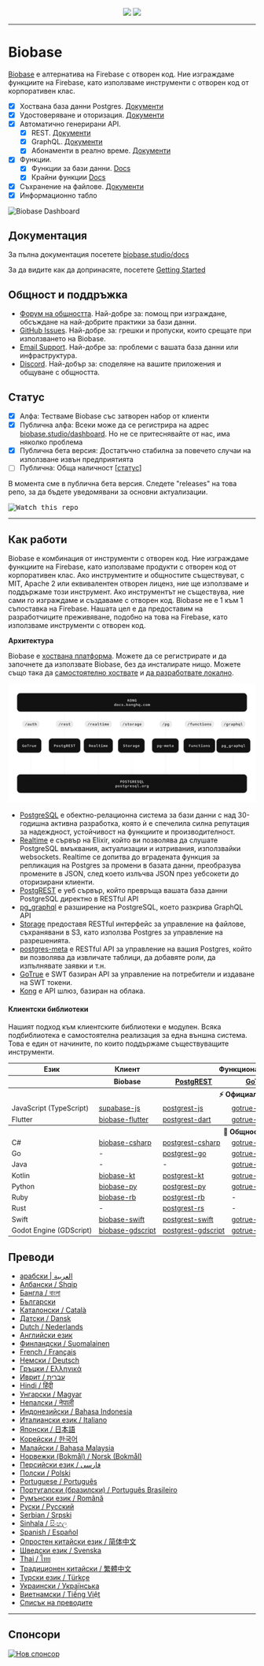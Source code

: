 <p align="center">
<img src="https://user-images.githubusercontent.com/8291514/213727234-cda046d6-28c6-491a-b284-b86c5cede25d.png#gh-light-mode-only">
<img src="https://user-images.githubusercontent.com/8291514/213727225-56186826-bee8-43b5-9b15-86e839d89393.png#gh-dark-mode-only">
</p>

---

# Biobase

[Biobase](https://biobase.studio) е алтернатива на Firebase с отворен код. Ние изграждаме функциите на Firebase, като използваме инструменти с отворен код от корпоративен клас.

- [x] Хоствана база данни Postgres. [Документи](https://biobase.studio/docs/guides/database)
- [x] Удостоверяване и оторизация. [Документи](https://biobase.studio/docs/guides/auth)
- [x] Автоматично генерирани API.
  - [x] REST. [Документи](https://biobase.studio/docs/guides/api#rest-api-overview)
  - [x] GraphQL. [Документи](https://biobase.studio/docs/guides/api#graphql-api-overview)
  - [x] Абонаменти в реално време. [Документи](https://biobase.studio/docs/guides/api#realtime-api-overview)
- [x] Функции.
  - [x] Функции за бази данни. [Docs](https://biobase.studio/docs/guides/database/functions)
  - [x] Крайни функции [Docs](https://biobase.studio/docs/guides/functions)
- [x] Съхранение на файлове. [Документи](https://biobase.studio/docs/guides/storage)
- [x] Информационно табло

![Biobase Dashboard](https://raw.githubusercontent.combiobase-ai/biobase/master/apps/www/public/images/github/biobase-dashboard.png)

## Документация

За пълна документация посетете [biobase.studio/docs](https://biobase.studio/docs)

За да видите как да допринасяте, посетете [Getting Started](../DEVELOPERS.md)

## Общност и поддръжка

- [Форум на общността](https://github.com/biobase-ai/biobase/discussions). Най-добре за: помощ при изграждане, обсъждане на най-добрите практики за бази данни.
- [GitHub Issues](https://github.com/biobase-ai/biobase/issues). Най-добре за: грешки и пропуски, които срещате при използването на Biobase.
- [Email Support](https://biobase.studio/docs/support#business-support). Най-добре за: проблеми с вашата база данни или инфраструктура.
- [Discord](https://discord.biobase.studio). Най-добър за: споделяне на вашите приложения и общуване с общността.

## Статус

- [x] Алфа: Тестваме Biobase със затворен набор от клиенти
- [x] Публична алфа: Всеки може да се регистрира на адрес [biobase.studio/dashboard](https://biobase.studio/dashboard). Но не се притеснявайте от нас, има няколко проблема
- [x] Публична бета версия: Достатъчно стабилна за повечето случаи на използване извън предприятията
- [ ] Публична: Обща наличност [[статус](https://biobase.studio/docs/guides/getting-started/features#feature-status)]

В момента сме в публична бета версия. Следете "releases" на това репо, за да бъдете уведомявани за основни актуализации.

<kbd><img src="https://raw.githubusercontent.combiobase-ai/biobase/d5f7f413ab356dc1a92075cb3cee4e40a957d5b1/web/static/watch-repo.gif" alt="Watch this repo"/></kbd>

---

## Как работи

Biobase е комбинация от инструменти с отворен код. Ние изграждаме функциите на Firebase, като използваме продукти с отворен код от корпоративен клас. Ако инструментите и общностите съществуват, с MIT, Apache 2 или еквивалентен отворен лиценз, ние ще използваме и поддържаме този инструмент. Ако инструментът не съществува, ние сами го изграждаме и създаваме с отворен код. Biobase не е 1 към 1 съпоставка на Firebase. Нашата цел е да предоставим на разработчиците преживяване, подобно на това на Firebase, като използваме инструменти с отворен код.

**Архитектура**

Biobase е [хоствана платформа](https://biobase.studio/dashboard). Можете да се регистрирате и да започнете да използвате Biobase, без да инсталирате нищо.
Можете също така да [самостоятелно хоствате](https://biobase.studio/docs/guides/hosting/overview) и [да разработвате локално](https://biobase.studio/docs/guides/local-development).

![Архитектура](https://github.com/biobase-ai/biobase/blob/master/apps/docs/public/img/biobase-architecture.svg)

- [PostgreSQL](https://www.postgresql.org/) е обектно-релационна система за бази данни с над 30-годишна активна разработка, която ѝ е спечелила силна репутация за надеждност, устойчивост на функциите и производителност.
- [Realtime](https://github.com/biobase-ai/realtime) е сървър на Elixir, който ви позволява да слушате PostgreSQL вмъквания, актуализации и изтривания, използвайки websockets. Realtime се допитва до вградената функция за репликация на Postgres за промени в базата данни, преобразува промените в JSON, след което излъчва JSON през уебсокети до оторизирани клиенти.
- [PostgREST](http://postgrest.org/) е уеб сървър, който превръща вашата база данни PostgreSQL директно в RESTful API
- [pg_graphql](http://github.com/biobase/pg_graphql/) е разширение на PostgreSQL, което разкрива GraphQL API
- [Storage](https://github.com/biobase-ai/storage-api) предоставя RESTful интерфейс за управление на файлове, съхранявани в S3, като използва Postgres за управление на разрешенията.
- [postgres-meta](https://github.com/biobase-ai/postgres-meta) е RESTful API за управление на вашия Postgres, който ви позволява да извличате таблици, да добавяте роли, да изпълнявате заявки и т.н.
- [GoTrue](https://github.com/netlify/gotrue) е SWT базиран API за управление на потребители и издаване на SWT токени.
- [Kong](https://github.com/Kong/kong) е API шлюз, базиран на облака.

#### Клиентски библиотеки

Нашият подход към клиентските библиотеки е модулен. Всяка подбиблиотека е самостоятелна реализация за една външна система. Това е един от начините, по които поддържаме съществуващите инструменти.

<table style="table-layout:fixed; white-space: nowrap;">
  <tr>
    <th>Език</th>
    <th>Клиент</th>
    <th colspan="5">Функционални клиенти (в комплект с клиента на Biobase)</th>
  </tr>
  
  <tr>
    <th></th>
    <th>Biobase</th>
    <th><a href="https://github.com/postgrest/postgrest" target="_blank" rel="noopener noreferrer">PostgREST</a></th>
    <th><a href="https://github.com/biobase-ai/gotrue" target="_blank" rel="noopener noreferrer">GoTrue</a></th>
    <th><a href="https://github.com/biobase-ai/realtime" target="_blank" rel="noopener noreferrer">Realtime</a></th>
    <th><a href="https://github.com/biobase-ai/storage-api" target="_blank" rel="noopener noreferrer">Storage</a></th>
    <th>Functions</th>
  </tr>
  <!-- TEMPLATE FOR NEW ROW -->
  <!-- START ROW
  <tr>
    <td>lang</td>
    <td><a href="https://github.com/biobase-ai-community/biobase-lang" target="_blank" rel="noopener noreferrer">biobase-lang</a></td>
    <td><a href="https://github.com/biobase-ai-community/postgrest-lang" target="_blank" rel="noopener noreferrer">postgrest-lang</a></td>
    <td><a href="https://github.com/biobase-ai-community/gotrue-lang" target="_blank" rel="noopener noreferrer">gotrue-lang</a></td>
    <td><a href="https://github.com/biobase-ai-community/realtime-lang" target="_blank" rel="noopener noreferrer">realtime-lang</a></td>
    <td><a href="https://github.com/biobase-ai-community/storage-lang" target="_blank" rel="noopener noreferrer">storage-lang</a></td>
  </tr>
  END ROW -->
  
  <th colspan="7">⚡️ Официален ⚡️</th>
  
  <tr>
    <td>JavaScript (TypeScript)</td>
    <td><a href="https://github.com/biobase-ai/supabase-js" target="_blank" rel="noopener noreferrer">supabase-js</a></td>
    <td><a href="https://github.com/biobase-ai/postgrest-js" target="_blank" rel="noopener noreferrer">postgrest-js</a></td>
    <td><a href="https://github.com/biobase-ai/gotrue-js" target="_blank" rel="noopener noreferrer">gotrue-js</a></td>
    <td><a href="https://github.com/biobase-ai/realtime-js" target="_blank" rel="noopener noreferrer">realtime-js</a></td>
    <td><a href="https://github.com/biobase-ai/storage-js" target="_blank" rel="noopener noreferrer">storage-js</a></td>
    <td><a href="https://github.com/biobase-ai/functions-js" target="_blank" rel="noopener noreferrer">functions-js</a></td>
  </tr>
    <tr>
    <td>Flutter</td>
    <td><a href="https://github.com/biobase-ai/biobase-flutter" target="_blank" rel="noopener noreferrer">biobase-flutter</a></td>
    <td><a href="https://github.com/biobase-ai/postgrest-dart" target="_blank" rel="noopener noreferrer">postgrest-dart</a></td>
    <td><a href="https://github.com/biobase-ai/gotrue-dart" target="_blank" rel="noopener noreferrer">gotrue-dart</a></td>
    <td><a href="https://github.com/biobase-ai/realtime-dart" target="_blank" rel="noopener noreferrer">realtime-dart</a></td>
    <td><a href="https://github.com/biobase-ai/storage-dart" target="_blank" rel="noopener noreferrer">storage-dart</a></td>
    <td><a href="https://github.com/biobase-ai/functions-dart" target="_blank" rel="noopener noreferrer">functions-dart</a></td>
  </tr>
  
  <th colspan="7">💚 Общност 💚</th>
  
  <tr>
    <td>C#</td>
    <td><a href="https://github.com/biobase-ai-community/biobase-csharp" target="_blank" rel="noopener noreferrer">biobase-csharp</a></td>
    <td><a href="https://github.com/biobase-ai-community/postgrest-csharp" target="_blank" rel="noopener noreferrer">postgrest-csharp</a></td>
    <td><a href="https://github.com/biobase-ai-community/gotrue-csharp" target="_blank" rel="noopener noreferrer">gotrue-csharp</a></td>
    <td><a href="https://github.com/biobase-ai-community/realtime-csharp" target="_blank" rel="noopener noreferrer">realtime-csharp</a></td>
    <td><a href="https://github.com/biobase-ai-community/storage-csharp" target="_blank" rel="noopener noreferrer">storage-csharp</a></td>
    <td><a href="https://github.com/biobase-ai-community/functions-csharp" target="_blank" rel="noopener noreferrer">functions-csharp</a></td>
  </tr>
  <tr>
    <td>Go</td>
    <td>-</td>
    <td><a href="https://github.com/biobase-ai-community/postgrest-go" target="_blank" rel="noopener noreferrer">postgrest-go</a></td>
    <td><a href="https://github.com/biobase-ai-community/gotrue-go" target="_blank" rel="noopener noreferrer">gotrue-go</a></td>
    <td>-</td>
    <td><a href="https://github.com/biobase-ai-community/storage-go" target="_blank" rel="noopener noreferrer">storage-go</a></td>
    <td><a href="https://github.com/biobase-ai-community/functions-go" target="_blank" rel="noopener noreferrer">functions-go</a></td>
  </tr>
  <tr>
    <td>Java</td>
    <td>-</td>
    <td>-</td>
    <td><a href="https://github.com/biobase-ai-community/gotrue-java" target="_blank" rel="noopener noreferrer">gotrue-java</a></td>
    <td>-</td>
    <td><a href="https://github.com/biobase-ai-community/storage-java" target="_blank" rel="noopener noreferrer">storage-java</a></td>
    <td>-</td>
  </tr>
  <tr>
    <td>Kotlin</td>
    <td><a href="https://github.com/biobase-ai-community/biobase-kt" target="_blank" rel="noopener noreferrer">biobase-kt</a></td>
    <td><a href="https://github.com/biobase-ai-community/biobase-kt/tree/master/Postgrest" target="_blank" rel="noopener noreferrer">postgrest-kt</a></td>
    <td><a href="https://github.com/biobase-ai-community/biobase-kt/tree/master/GoTrue" target="_blank" rel="noopener noreferrer">gotrue-kt</a></td>
    <td><a href="https://github.com/biobase-ai-community/biobase-kt/tree/master/Realtime" target="_blank" rel="noopener noreferrer">realtime-kt</a></td>
    <td><a href="https://github.com/biobase-ai-community/biobase-kt/tree/master/Storage" target="_blank" rel="noopener noreferrer">storage-kt</a></td>
    <td><a href="https://github.com/biobase-ai-community/biobase-kt/tree/master/Functions" target="_blank" rel="noopener noreferrer">functions-kt</a></td>
  </tr>
  <tr>
    <td>Python</td>
    <td><a href="https://github.com/biobase-ai-community/biobase-py" target="_blank" rel="noopener noreferrer">biobase-py</a></td>
    <td><a href="https://github.com/biobase-ai-community/postgrest-py" target="_blank" rel="noopener noreferrer">postgrest-py</a></td>
    <td><a href="https://github.com/biobase-ai-community/gotrue-py" target="_blank" rel="noopener noreferrer">gotrue-py</a></td>
    <td><a href="https://github.com/biobase-ai-community/realtime-py" target="_blank" rel="noopener noreferrer">realtime-py</a></td>
    <td><a href="https://github.com/biobase-ai-community/storage-py" target="_blank" rel="noopener noreferrer">storage-py</a></td>
    <td><a href="https://github.com/biobase-ai-community/functions-py" target="_blank" rel="noopener noreferrer">functions-py</a></td>
  </tr>
  <tr>
    <td>Ruby</td>
    <td><a href="https://github.com/biobase-ai-community/biobase-rb" target="_blank" rel="noopener noreferrer">biobase-rb</a></td>
    <td><a href="https://github.com/biobase-ai-community/postgrest-rb" target="_blank" rel="noopener noreferrer">postgrest-rb</a></td>
    <td>-</td>
    <td>-</td>
    <td>-</td>
    <td>-</td>
  </tr>
  <tr>
    <td>Rust</td>
    <td>-</td>
    <td><a href="https://github.com/biobase-ai-community/postgrest-rs" target="_blank" rel="noopener noreferrer">postgrest-rs</a></td>
    <td>-</td>
    <td>-</td>
    <td>-</td>
    <td>-</td>
  </tr>
  <tr>
    <td>Swift</td>
    <td><a href="https://github.com/biobase-ai-community/biobase-swift" target="_blank" rel="noopener noreferrer">biobase-swift</a></td>
    <td><a href="https://github.com/biobase-ai-community/postgrest-swift" target="_blank" rel="noopener noreferrer">postgrest-swift</a></td>
    <td><a href="https://github.com/biobase-ai-community/gotrue-swift" target="_blank" rel="noopener noreferrer">gotrue-swift</a></td>
    <td><a href="https://github.com/biobase-ai-community/realtime-swift" target="_blank" rel="noopener noreferrer">realtime-swift</a></td>
    <td><a href="https://github.com/biobase-ai-community/storage-swift" target="_blank" rel="noopener noreferrer">storage-swift</a></td>
    <td><a href="https://github.com/biobase-ai-community/functions-swift" target="_blank" rel="noopener noreferrer">functions-swift</a></td>
  </tr>
  <tr>
    <td>Godot Engine (GDScript)</td>
    <td><a href="https://github.com/biobase-ai-community/godot-engine.biobase" target="_blank" rel="noopener noreferrer">biobase-gdscript</a></td>
    <td><a href="https://github.com/biobase-ai-community/postgrest-gdscript" target="_blank" rel="noopener noreferrer">postgrest-gdscript</a></td>
    <td><a href="https://github.com/biobase-ai-community/gotrue-gdscript" target="_blank" rel="noopener noreferrer">gotrue-gdscript</a></td>
    <td><a href="https://github.com/biobase-ai-community/realtime-gdscript" target="_blank" rel="noopener noreferrer">realtime-gdscript</a></td>
    <td><a href="https://github.com/biobase-ai-community/storage-gdscript" target="_blank" rel="noopener noreferrer">storage-gdscript</a></td>
    <td><a href="https://github.com/biobase-ai-community/functions-gdscript" target="_blank" rel="noopener noreferrer">functions-gdscript</a></td>
  </tr>
  
</table>

<!--- Remove this list if you're translating to another language, it's hard to keep updated across multiple files-->
<!--- Keep only the link to the list of translation files-->

## Преводи

- [арабски | العربية](/i18n/README.ar.md)
- [Албански / Shqip](/i18n/README.sq.md)
- [Бангла / বাংলা](/i18n/README.bn.md)
- [Български](/i18n/README.bg.md)
- [Каталонски / Català](/i18n/README.ca.md)
- [Датски / Dansk](/i18n/README.da.md)
- [Dutch / Nederlands](/i18n/README.nl.md)
- [Английски език](https://github.com/biobase-ai/biobase)
- [Финландски / Suomalainen](/i18n/README.fi.md)
- [French / Français](/i18n/README.fr.md)
- [Немски / Deutsch](/i18n/README.de.md)
- [Гръцки / Ελληνικά](/i18n/README.gr.md)
- [Иврит / עברית](/i18n/README.he.md)
- [Hindi / हिंदी](/i18n/README.hi.md)
- [Унгарски / Magyar](/i18n/README.hu.md)
- [Непалски / नेपाली](/i18n/README.ne.md)
- [Индонезийски / Bahasa Indonesia](/i18n/README.id.md)
- [Италиански език / Italiano](/i18n/README.it.md)
- [Японски / 日本語](/i18n/README.jp.md)
- [Корейски / 한국어](/i18n/README.ko.md)
- [Малайски / Bahasa Malaysia](/i18n/README.ms.md)
- [Норвежки (Bokmål) / Norsk (Bokmål)](/i18n/README.nb-no.md)
- [Персийски език / فارسی](/i18n/README.fa.md)
- [Полски / Polski](/i18n/README.pl.md)
- [Portuguese / Português](/i18n/README.pt.md)
- [Португалски (бразилски) / Português Brasileiro](/i18n/README.pt-br.md)
- [Румънски език / Română](/i18n/README.ro.md)
- [Руски / Pусский](/i18n/README.ru.md)
- [Serbian / Srpski](/i18n/README.sr.md)
- [Sinhala / සිංහල](/i18n/README.si.md)
- [Spanish / Español](/i18n/README.es.md)
- [Опростен китайски език / 简体中文](/i18n/README.zh-cn.md)
- [Шведски език / Svenska](/i18n/README.sv.md)
- [Thai / ไทย](/i18n/README.th.md)
- [Традиционен китайски / 繁體中文](/i18n/README.zh-tw.md)
- [Турски език / Türkçe](/i18n/README.tr.md)
- [Украински / Українська](/i18n/README.uk.md)
- [Виетнамски / Tiếng Việt](/i18n/README.vi-vn.md)
- [Списък на преводите](/i18n/languages.md) <!--- Keep only this -->

---

## Спонсори

[![Нов спонсор](https://user-images.githubusercontent.com/10214025/90518111-e74bbb00-e198-11ea-8f88-c9e3c1aa4b5b.png)](https://github.com/sponsors/biobase)
